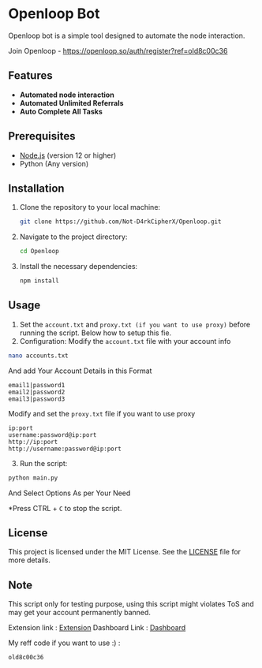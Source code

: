 # Openloop Bot
Openloop bot is a simple tool designed to automate the node interaction.

Join Openloop - https://openloop.so/auth/register?ref=old8c00c36

## Features
- **Automated node interaction**
- **Automated Unlimited Referrals**
- **Auto Complete All Tasks**

## Prerequisites
- [Node.js](https://nodejs.org/) (version 12 or higher)
- Python (Any version)

## Installation

1. Clone the repository to your local machine:
   ```bash
   git clone https://github.com/Not-D4rkCipherX/Openloop.git
   ```
2. Navigate to the project directory:
   ```bash
   cd Openloop
   ```
4. Install the necessary dependencies:
   ```bash
   npm install
   ```

## Usage

1. Set the `account.txt` and `proxy.txt (if you want to use proxy)` before running the script. Below how to setup this fie.
2. Configuration:
   Modify the `account.txt` file with your account info
```bash
nano accounts.txt
```
And add Your Account Details in this Format
```
email1|password1
email2|password2
email3|password3
```
 Modify and set the `proxy.txt` file if you want to use proxy
```
ip:port
username:password@ip:port
http://ip:port
http://username:password@ip:port
```
3. Run the script:
```bash
python main.py
```
And Select Options As per Your Need

 *Press CTRL + `C` to stop the script.

## License
This project is licensed under the MIT License. See the [LICENSE](LICENSE) file for more details.

## Note
This script only for testing purpose, using this script might violates ToS and may get your account permanently banned.

Extension link : [Extension](https://chromewebstore.google.com/detail/teneo-community-node/emcclcoaglgcpoognfiggmhnhgabppkm)
Dashboard Link : [Dashboard](https://dashboard.teneo.pro/dashboard)

My reff code if you want to use :) : 
```bash
old8c00c36
```
